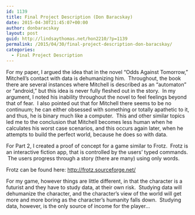 ```yaml
---
id: 1139
title: Final Project Description (Don Baracskay)
date: 2015-04-30T21:45:07+00:00
author: donbaracskay
layout: post
guid: http://lindsaythomas.net/hon2210/?p=1139
permalink: /2015/04/30/final-project-description-don-baracskay/
categories:
  - Final Project Description
---
```

For my paper, I argued the idea that in the novel &#8220;Odds Against Tomorrow,&#8221; Mitchell&#8217;s contact with data is dehumanizing him.  Throughout, the book there are several instances where Mitchell is described as an &#8220;automaton&#8221; or &#8220;android,&#8221; but this idea is never fully fleshed out in the story.  In my argument, I noted his inability throughout the novel to feel feelings beyond that of fear.  I also pointed out that for Mitchell there seems to be no continuum; he can either obsessed with something or totally apathetic to it, and thus, he is binary much like a computer.  This and other similar topics led me to the conclusion that Mitchell becomes less human when he calculates his worst case scenarios, and this occurs again later, when he attempts to build the perfect world, because he does so with data.

For Part 2, I created a proof of concept for a game similar to Frotz.  Frotz is an interactive fiction app, that is controlled by the users&#8217; typed commands.  The users progress through a story (there are many) using only words.

Frotz can be found here: http://frotz.sourceforge.net/

For my game, however things are little different, in that the character is a futurist and they have to study data, at their own risk.  Studying data will dehumanize the character, and the character&#8217;s view of the world will get more and more boring as the character&#8217;s humanity falls down.  Studying data, however, is the only source of income for the player&#8230;